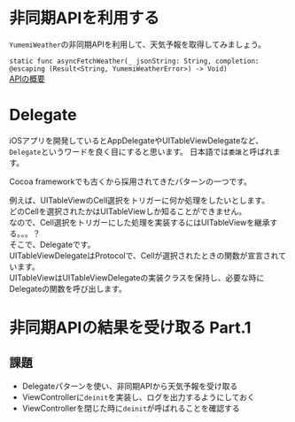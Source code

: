 # 非同期APIを利用する
`YumemiWeather`の非同期APIを利用して、天気予報を取得してみましょう。

`static func asyncFetchWeather(_ jsonString: String, completion: @escaping (Result<String, YumemiWeatherError>) -> Void)`  
[APIの概要](YumemiWeather.md)


# Delegate

iOSアプリを開発しているとAppDelegateやUITableViewDelegateなど、  
`Delegate`というワードを良く目にすると思います。
日本語では`委譲`と呼ばれます。

Cocoa frameworkでも古くから採用されてきたパターンの一つです。

例えば、UITableViewのCell選択をトリガーに何か処理をしたいとします。  
どのCellを選択されたかはUITableViewしか知ることができません。  
なので、Cell選択をトリガーにした処理を実装するにはUITableViewを継承する。。。？  
そこで、Delegateです。  
UITableViewDelegateはProtocolで、Cellが選択されたときの関数が宣言されています。  
UITableViewはUITableViewDelegateの実装クラスを保持し、必要な時にDelegateの関数を呼び出します。

# 非同期APIの結果を受け取る Part.1
## 課題
- Delegateパターンを使い、非同期APIから天気予報を受け取る
- ViewControllerに`deinit`を実装し、ログを出力するようにしておく
- ViewControllerを閉じた時に`deinit`が呼ばれることを確認する